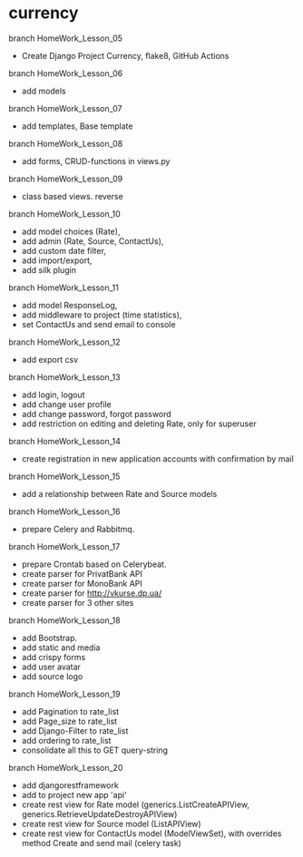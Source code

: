 # currency

branch HomeWork_Lesson_05
 - Create Django Project Currency, flake8, GitHub Actions

branch HomeWork_Lesson_06
 - add models

branch HomeWork_Lesson_07
 - add templates, Base template

branch HomeWork_Lesson_08
 - add forms, CRUD-functions in views.py 

branch HomeWork_Lesson_09
 - class based views. reverse

branch HomeWork_Lesson_10
 - add model choices (Rate), 
 - add admin (Rate, Source, ContactUs), 
 - add custom date filter, 
 - add import/export, 
 - add silk plugin

branch HomeWork_Lesson_11
 - add model ResponseLog, 
 - add middleware to project (time statistics), 
 - set ContactUs and send email to console

branch HomeWork_Lesson_12
 - add export csv

branch HomeWork_Lesson_13
 - add login, logout
 - add change user profile
 - add change password, forgot password
 - add restriction on editing and deleting Rate, only for superuser

branch HomeWork_Lesson_14
 - create registration in new application accounts with confirmation by mail

branch HomeWork_Lesson_15
 - add a relationship between Rate and Source models

branch HomeWork_Lesson_16
 - prepare Celery and Rabbitmq.

branch HomeWork_Lesson_17
 - prepare Crontab based on Celerybeat.
 - create parser for PrivatBank API
 - create parser for MonoBank API
 - create parser for http://vkurse.dp.ua/
 - create parser for 3 other sites

branch HomeWork_Lesson_18
 - add Bootstrap.
 - add static and media
 - add crispy forms
 - add user avatar
 - add source logo

branch HomeWork_Lesson_19
 - add Pagination to rate_list
 - add Page_size to rate_list
 - add Django-Filter to rate_list
 - add ordering to rate_list
 - consolidate all this to GET query-string

branch HomeWork_Lesson_20
 - add djangorestframework
 - add to project new app 'api'
 - create rest view for Rate model 
   (generics.ListCreateAPIView, generics.RetrieveUpdateDestroyAPIView)
 - create rest view for Source model (ListAPIView)
 - create rest view for ContactUs model (ModelViewSet),
   with overrides method Create and send mail (celery task)
